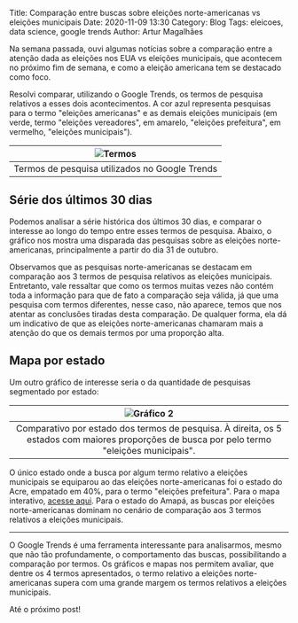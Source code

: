 Title: Comparação entre buscas sobre eleições norte-americanas vs eleições municipais
Date: 2020-11-09 13:30
Category: Blog
Tags: eleicoes, data science, google trends
Author: Artur Magalhães

Na semana passada, ouvi algumas notícias sobre a comparação entre a atenção dada as eleições nos EUA vs eleições municipais, que acontecem no próximo fim de semana, e como a eleição americana tem se destacado como foco.

Resolvi comparar, utilizando o Google Trends, os termos de pesquisa relativos a esses dois acontecimentos. A cor azul representa pesquisas para o termo "eleições americanas" e as demais eleições municipais (em verde, termo "eleições vereadores", em amarelo, "eleições prefeitura", em vermelho, "eleições municipais").

|![Termos]({filename}/images/termos_trends.png)|
|:--:| 
|Termos de pesquisa utilizados no Google Trends|


## Série dos últimos 30 dias

Podemos analisar a série histórica dos últimos 30 dias, e comparar o interesse ao longo do tempo entre esses termos de pesquisa. Abaixo, o gráfico nos mostra uma disparada das pesquisas sobre as eleições norte-americanas, principalmente a partir do dia 31 de outubro.

<script type="text/javascript" src="https://ssl.gstatic.com/trends_nrtr/2402_RC03/embed_loader.js"></script>
<script type="text/javascript">
trends.embed.renderExploreWidget("TIMESERIES", {"comparisonItem":[{"keyword":"eleições eua","geo":"BR","time":"2020-10-19 2020-11-19"},{"keyword":"eleições municipais","geo":"BR","time":"2020-10-19 2020-11-19"},{"keyword":"eleições prefeitura","geo":"BR","time":"2020-10-19 2020-11-19"},{"keyword":"eleições vereadores","geo":"BR","time":"2020-10-19 2020-11-19"}],"category":0,"property":""}, {"exploreQuery":"date=today%201-m&geo=BR&q=elei%C3%A7%C3%B5es%20eua,elei%C3%A7%C3%B5es%20municipais,elei%C3%A7%C3%B5es%20prefeitura,elei%C3%A7%C3%B5es%20vereadores","guestPath":"https://trends.google.com.br:443/trends/embed/"});
</script>

Observamos que as pesquisas norte-americanas se destacam em comparação aos 3 termos de pesquisa relativos as eleições municipais. Entretanto, vale ressaltar que como os termos muitas vezes não contém toda a informação para que de fato a comparação seja válida, já que uma pesquisa com termos diferentes, nesse caso, não aparece, temos que nos atentar as conclusões tiradas desta comparação. De qualquer forma, ela dá um indicativo de que as eleições norte-americanas chamaram mais a atenção do que os demais termos por uma proporção alta.


## Mapa por estado

Um outro gráfico de interesse seria o da quantidade de pesquisas segmentado por estado:

|![Gráfico 2]({filename}/images/grafico_trends_2.png)|
|:--:| 
|Comparativo por estado dos termos de pesquisa. À direita, os 5 estados com maiores proporções de busca por pelo termo "eleições municipais".|

O único estado onde a busca por algum termo relativo a eleições municipais se equiparou ao das eleições norte-americanas foi o estado do Acre, empatado em 40%, para o termo "eleições prefeitura". Para o mapa interativo, [acesse aqui](https://trends.google.com.br/trends/explore/GEO_MAP?date=today%201-m&geo=BR&q=elei%C3%A7%C3%B5es%20eua,elei%C3%A7%C3%B5es%20municipais,elei%C3%A7%C3%B5es%20prefeitura,elei%C3%A7%C3%B5es%20vereadores&hl=pt-BR&sni=4). Para o estado do Amapá, as buscas por eleições norte-americanas dominam no cenário de comparação aos 3 termos relativos a eleições municipais.

---

O Google Trends é uma ferramenta interessante para analisarmos, mesmo que não tão profundamente, o comportamento das buscas, possibilitando a comparação por termos. Os gráficos e mapas nos permitem avaliar, que dentre os 4 termos apresentados, o termo relativo a eleições norte-americanas supera com uma grande margem os termos relativos a eleições municipais.

Até o próximo post!